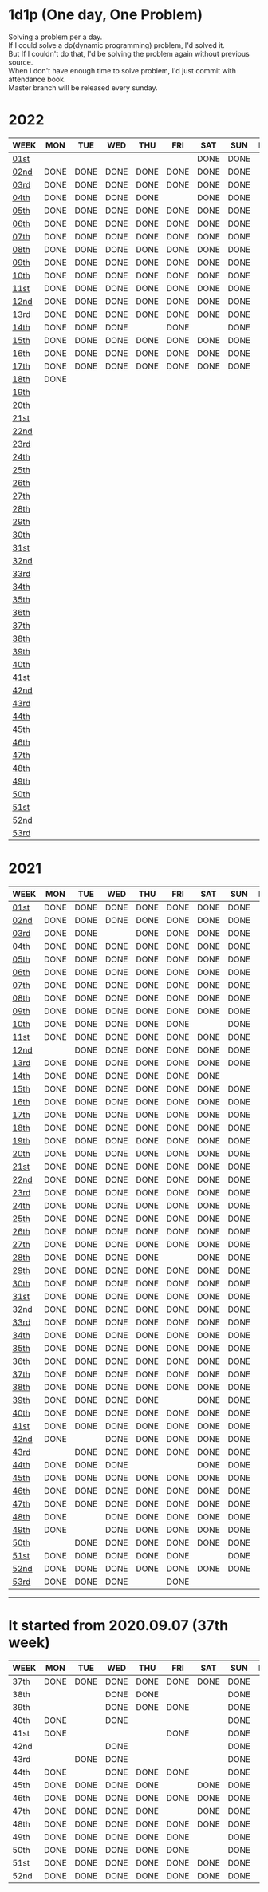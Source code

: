# 1d1p (One day, One Problem)
Solving a problem per a day. <br>
If I could solve a dp(dynamic programming) problem, I'd solved it. <br>
But If I couldn't do that, I'd be solving the problem again without previous source. <br> 
When I don't have enough time to solve problem, I'd just commit with attendance book. <br>
Master branch will be released every sunday. <br>

# 2022
| WEEK                          | MON  | TUE  | WED  | THU  | FRI  | SAT  | SUN  | RATE   |
|-------------------------------|------|------|------|------|------|------|------|--------|
| [01st](./2022/01st/README.md) |      |      |      |      |      | DONE | DONE | 🥇🥇🥇 |
| [02nd](./2022/02nd/README.md) | DONE | DONE | DONE | DONE | DONE | DONE | DONE | 🥇🥇🥇 |
| [03rd](./2022/03rd/README.md) | DONE | DONE | DONE | DONE | DONE | DONE | DONE | 🥇🥇🥇 |
| [04th](./2022/04th/README.md) | DONE | DONE | DONE | DONE |      | DONE | DONE | 🥈🥈🥈 |
| [05th](./2022/05th/README.md) | DONE | DONE | DONE | DONE | DONE | DONE | DONE | 🥇🥇🥇 |
| [06th](./2022/06th/README.md) | DONE | DONE | DONE | DONE | DONE | DONE | DONE | 🥇🥇🥇 |
| [07th](./2022/07th/README.md) | DONE | DONE | DONE | DONE | DONE | DONE | DONE | 🥇🥇🥇 |
| [08th](./2022/08th/README.md) | DONE | DONE | DONE | DONE | DONE | DONE | DONE | 🥇🥇🥇 |
| [09th](./2022/09th/README.md) | DONE | DONE | DONE | DONE | DONE | DONE | DONE | 🥇🥇🥇 |
| [10th](./2022/10th/README.md) | DONE | DONE | DONE | DONE | DONE | DONE | DONE | 🥇🥇🥇 |
| [11st](./2022/11st/README.md) | DONE | DONE | DONE | DONE | DONE | DONE | DONE | 🥇🥇🥇 |
| [12nd](./2022/12nd/README.md) | DONE | DONE | DONE | DONE | DONE | DONE | DONE | 🥇🥇🥇 |
| [13rd](./2022/13rd/README.md) | DONE | DONE | DONE | DONE | DONE | DONE | DONE | 🥇🥇🥇 |
| [14th](./2022/14th/README.md) | DONE | DONE | DONE |      | DONE |      | DONE | 🥉🥉🥉 |
| [15th](./2022/15th/README.md) | DONE | DONE | DONE | DONE | DONE | DONE | DONE | 🥇🥇🥇 |
| [16th](./2022/16th/README.md) | DONE | DONE | DONE | DONE | DONE | DONE | DONE | 🥇🥇🥇 |
| [17th](./2022/17th/README.md) | DONE | DONE | DONE | DONE | DONE | DONE | DONE | 🥇🥇🥇 |
| [18th](./2022/18th/README.md) | DONE |      |      |      |      |      |      |        |
| [19th](./2022/19th/README.md) |      |      |      |      |      |      |      |        |
| [20th](./2022/20th/README.md) |      |      |      |      |      |      |      |        |
| [21st](./2022/21st/README.md) |      |      |      |      |      |      |      |        |
| [22nd](./2022/22nd/README.md) |      |      |      |      |      |      |      |        |
| [23rd](./2022/23rd/README.md) |      |      |      |      |      |      |      |        |
| [24th](./2022/24th/README.md) |      |      |      |      |      |      |      |        |
| [25th](./2022/25th/README.md) |      |      |      |      |      |      |      |        |
| [26th](./2022/26th/README.md) |      |      |      |      |      |      |      |        |
| [27th](./2022/27th/README.md) |      |      |      |      |      |      |      |        |
| [28th](./2022/28th/README.md) |      |      |      |      |      |      |      |        |
| [29th](./2022/29th/README.md) |      |      |      |      |      |      |      |        |
| [30th](./2022/30th/README.md) |      |      |      |      |      |      |      |        |
| [31st](./2022/31st/README.md) |      |      |      |      |      |      |      |        |
| [32nd](./2022/32nd/README.md) |      |      |      |      |      |      |      |        |
| [33rd](./2022/33rd/README.md) |      |      |      |      |      |      |      |        |
| [34th](./2022/34th/README.md) |      |      |      |      |      |      |      |        |
| [35th](./2022/35th/README.md) |      |      |      |      |      |      |      |        |
| [36th](./2022/36th/README.md) |      |      |      |      |      |      |      |        |
| [37th](./2022/37th/README.md) |      |      |      |      |      |      |      |        |
| [38th](./2022/38th/README.md) |      |      |      |      |      |      |      |        |
| [39th](./2022/39th/README.md) |      |      |      |      |      |      |      |        |
| [40th](./2022/40th/README.md) |      |      |      |      |      |      |      |        |
| [41st](./2022/41st/README.md) |      |      |      |      |      |      |      |        |
| [42nd](./2022/42nd/README.md) |      |      |      |      |      |      |      |        |
| [43rd](./2022/43rd/README.md) |      |      |      |      |      |      |      |        |
| [44th](./2022/44th/README.md) |      |      |      |      |      |      |      |        |
| [45th](./2022/45th/README.md) |      |      |      |      |      |      |      |        |
| [46th](./2022/46th/README.md) |      |      |      |      |      |      |      |        |
| [47th](./2022/47th/README.md) |      |      |      |      |      |      |      |        |
| [48th](./2022/48th/README.md) |      |      |      |      |      |      |      |        |
| [49th](./2022/49th/README.md) |      |      |      |      |      |      |      |        |
| [50th](./2022/50th/README.md) |      |      |      |      |      |      |      |        |
| [51st](./2022/51st/README.md) |      |      |      |      |      |      |      |        |
| [52nd](./2022/52nd/README.md) |      |      |      |      |      |      |      |        |
| [53rd](./2022/53rd/README.md) |      |      |      |      |      |      |      |        |

# 2021
| WEEK                          | MON  | TUE  | WED  | THU  | FRI  | SAT  | SUN  | RATE   |
|-------------------------------|------|------|------|------|------|------|------|--------|
| [01st](./2021/01st/README.md) | DONE | DONE | DONE | DONE | DONE | DONE | DONE | 🥇🥇🥇 |
| [02nd](./2021/02nd/README.md) | DONE | DONE | DONE | DONE | DONE | DONE | DONE | 🥇🥇🥇 |
| [03rd](./2021/03rd/README.md) | DONE | DONE |      | DONE | DONE | DONE | DONE | 🥈🥈🥈 |
| [04th](./2021/04th/README.md) | DONE | DONE | DONE | DONE | DONE | DONE | DONE | 🥇🥇🥇 |
| [05th](./2021/05th/README.md) | DONE | DONE | DONE | DONE | DONE | DONE | DONE | 🥇🥇🥇 |
| [06th](./2021/06th/README.md) | DONE | DONE | DONE | DONE | DONE | DONE | DONE | 🥇🥇🥇 |
| [07th](./2021/07th/README.md) | DONE | DONE | DONE | DONE | DONE | DONE | DONE | 🥇🥇🥇 |
| [08th](./2021/08th/README.md) | DONE | DONE | DONE | DONE | DONE | DONE | DONE | 🥇🥇🥇 |
| [09th](./2021/09th/README.md) | DONE | DONE | DONE | DONE | DONE | DONE | DONE | 🥇🥇🥇 |
| [10th](./2021/10th/README.md) | DONE | DONE | DONE | DONE | DONE |      | DONE | 🥈🥈🥈 |
| [11st](./2021/11st/README.md) | DONE | DONE | DONE | DONE | DONE | DONE | DONE | 🥇🥇🥇 |
| [12nd](./2021/12nd/README.md) |      | DONE | DONE | DONE | DONE | DONE | DONE | 🥈🥈🥈 |
| [13rd](./2021/13rd/README.md) | DONE | DONE | DONE | DONE | DONE | DONE | DONE | 🥇🥇🥇 |
| [14th](./2021/14th/README.md) | DONE | DONE | DONE | DONE | DONE | DONE |      | 🥈🥈🥈 |
| [15th](./2021/15th/README.md) | DONE | DONE | DONE | DONE | DONE | DONE | DONE | 🥇🥇🥇 |
| [16th](./2021/16th/README.md) | DONE | DONE | DONE | DONE | DONE | DONE | DONE | 🥇🥇🥇 |
| [17th](./2021/17th/README.md) | DONE | DONE | DONE | DONE | DONE | DONE | DONE | 🥇🥇🥇 |
| [18th](./2021/18th/README.md) | DONE | DONE | DONE | DONE | DONE | DONE | DONE | 🥇🥇🥇 |
| [19th](./2021/19th/README.md) | DONE | DONE | DONE | DONE | DONE | DONE | DONE | 🥇🥇🥇 |
| [20th](./2021/20th/README.md) | DONE | DONE | DONE | DONE | DONE | DONE | DONE | 🥇🥇🥇 |
| [21st](./2021/21st/README.md) | DONE | DONE | DONE | DONE | DONE | DONE | DONE | 🥇🥇🥇 |
| [22nd](./2021/22nd/README.md) | DONE | DONE | DONE | DONE | DONE | DONE | DONE | 🥇🥇🥇 |
| [23rd](./2021/23rd/README.md) | DONE | DONE | DONE | DONE | DONE | DONE | DONE | 🥇🥇🥇 |
| [24th](./2021/24th/README.md) | DONE | DONE | DONE | DONE | DONE | DONE | DONE | 🥇🥇🥇 |
| [25th](./2021/25th/README.md) | DONE | DONE | DONE | DONE | DONE | DONE | DONE | 🥇🥇🥇 |
| [26th](./2021/26th/README.md) | DONE | DONE | DONE | DONE | DONE | DONE | DONE | 🥇🥇🥇 |
| [27th](./2021/27th/README.md) | DONE | DONE | DONE | DONE | DONE | DONE | DONE | 🥇🥇🥇 |
| [28th](./2021/28th/README.md) | DONE | DONE | DONE | DONE |      | DONE | DONE | 🥈🥈🥈 |
| [29th](./2021/29th/README.md) | DONE | DONE | DONE | DONE | DONE | DONE | DONE | 🥇🥇🥇 |
| [30th](./2021/30th/README.md) | DONE | DONE | DONE | DONE | DONE | DONE | DONE | 🥇🥇🥇 |
| [31st](./2021/31st/README.md) | DONE | DONE | DONE | DONE | DONE | DONE | DONE | 🥇🥇🥇 |
| [32nd](./2021/32nd/README.md) | DONE | DONE | DONE | DONE | DONE | DONE | DONE | 🥇🥇🥇 |
| [33rd](./2021/33rd/README.md) | DONE | DONE | DONE | DONE | DONE | DONE | DONE | 🥇🥇🥇 |
| [34th](./2021/34th/README.md) | DONE | DONE | DONE | DONE | DONE | DONE | DONE | 🥇🥇🥇 |
| [35th](./2021/35th/README.md) | DONE | DONE | DONE | DONE | DONE | DONE | DONE | 🥇🥇🥇 |
| [36th](./2021/36th/README.md) | DONE | DONE | DONE | DONE | DONE | DONE | DONE | 🥇🥇🥇 |
| [37th](./2021/37th/README.md) | DONE | DONE | DONE | DONE | DONE | DONE | DONE | 🥇🥇🥇 |
| [38th](./2021/38th/README.md) | DONE | DONE | DONE | DONE | DONE | DONE | DONE | 🥇🥇🥇 |
| [39th](./2021/39th/README.md) | DONE | DONE | DONE | DONE |      | DONE | DONE | 🥈🥈🥈 |
| [40th](./2021/40th/README.md) | DONE | DONE | DONE | DONE | DONE | DONE | DONE | 🥇🥇🥇 |
| [41st](./2021/41st/README.md) | DONE | DONE | DONE | DONE | DONE | DONE | DONE | 🥇🥇🥇 |
| [42nd](./2021/42nd/README.md) | DONE |      | DONE | DONE | DONE | DONE | DONE | 🥈🥈🥈 |
| [43rd](./2021/43rd/README.md) |      | DONE | DONE | DONE | DONE | DONE | DONE | 🥈🥈🥈 |
| [44th](./2021/44th/README.md) | DONE | DONE | DONE |      |      | DONE | DONE | 🥉🥉🥉 |
| [45th](./2021/45th/README.md) | DONE | DONE | DONE | DONE | DONE | DONE | DONE | 🥇🥇🥇 |
| [46th](./2021/46th/README.md) | DONE | DONE | DONE | DONE | DONE | DONE | DONE | 🥇🥇🥇 |
| [47th](./2021/47th/README.md) | DONE | DONE | DONE | DONE | DONE | DONE | DONE | 🥇🥇🥇 |
| [48th](./2021/48th/README.md) | DONE |      | DONE | DONE | DONE | DONE | DONE | 🥈🥈🥈 |
| [49th](./2021/49th/README.md) | DONE |      | DONE | DONE | DONE | DONE | DONE | 🥈🥈🥈 |
| [50th](./2021/50th/README.md) |      | DONE | DONE | DONE | DONE | DONE | DONE | 🥈🥈🥈 |
| [51st](./2021/51st/README.md) | DONE | DONE | DONE | DONE | DONE |      | DONE | 🥈🥈🥈 |
| [52nd](./2021/52nd/README.md) | DONE | DONE | DONE | DONE | DONE | DONE | DONE | 🥇🥇🥇 |
| [53rd](./2021/53rd/README.md) | DONE | DONE | DONE |      | DONE |      |      | 🥈🥈🥈 |

------------------------------------------------------

# It started from 2020.09.07 (37th week)
| WEEK | MON  | TUE  | WED  | THU  | FRI  | SAT  | SUN  | RATE   |
|------|------|------|------|------|------|------|------|--------|
| 37th | DONE | DONE | DONE | DONE | DONE | DONE | DONE | 🥇🥇🥇 |
| 38th |      |      | DONE | DONE |      |      | DONE | 🥉🥉🥉 |
| 39th |      |      | DONE | DONE | DONE |      | DONE | 🥉🥉🥉 |
| 40th | DONE |      | DONE |      |      |      | DONE | 🥉🥉🥉 |
| 41st | DONE |      |      |      | DONE |      | DONE | 🥉🥉🥉 |
| 42nd |      |      | DONE |      |      |      | DONE | 🥉🥉🥉 |
| 43rd |      | DONE | DONE |      |      |      | DONE | 🥉🥉🥉 |
| 44th | DONE |      | DONE | DONE | DONE |      | DONE | 🥉🥉🥉 |
| 45th | DONE | DONE | DONE | DONE |      | DONE | DONE | 🥈🥈🥈 |
| 46th | DONE | DONE | DONE | DONE | DONE | DONE | DONE | 🥇🥇🥇 |
| 47th | DONE | DONE | DONE | DONE |      | DONE | DONE | 🥈🥈🥈 |
| 48th | DONE | DONE | DONE | DONE | DONE | DONE | DONE | 🥇🥇🥇 |
| 49th | DONE | DONE | DONE | DONE | DONE |      | DONE | 🥈🥈🥈 |
| 50th | DONE | DONE | DONE | DONE | DONE |      | DONE | 🥈🥈🥈 |
| 51st | DONE | DONE | DONE | DONE | DONE | DONE | DONE | 🥇🥇🥇 |
| 52nd | DONE | DONE | DONE | DONE | DONE | DONE | DONE | 🥇🥇🥇 |

